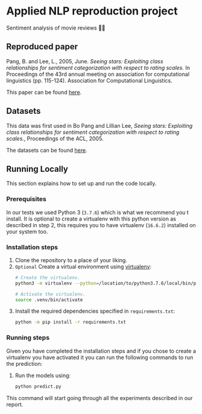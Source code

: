 # Applied NLP reproduction project
Sentiment analysis of movie reviews 🎥🍿

## Reproduced paper
Pang, B. and Lee, L., 2005, June. *Seeing stars: Exploiting class relationships for sentiment categorization with respect to rating scales.* In Proceedings of the 43rd annual meeting on association for computational linguistics (pp. 115-124). Association for Computational Linguistics.

This paper can be found [here](http://www.cs.cornell.edu/home/llee/papers/pang-lee-stars.pdf).

## Datasets
This data was first used in Bo Pang and Lillian Lee,
*Seeing stars: Exploiting class relationships for sentiment categorization
with respect to rating scales.*, Proceedings of the ACL, 2005.

The datasets can be found [here](http://www.cs.cornell.edu/people/pabo/movie-review-data/).


## Running Locally

This section explains how to set up and run the code locally.

### Prerequisites

In our tests we used Python 3 (`3.7.6`) which is what we recommend you t
 install.
It is optional to create a virtualenv with this python version as described
 in step 2, this requires you to have virtualenv (`16.6.2`) installed on your
 system too.

### Installation steps

1. Clone the repository to a place of your liking.
2. `Optional` Create a virtual environment using
[virtualenv](https://virtualenv.pypa.io/en/stable/):
    ```bash
    # Create the virtualenv.
    python3 -m virtualenv --python=/location/to/python3.7.6/local/bin/python .venv

    # Activate the virtualenv.
    source .venv/bin/activate
    ```
3. Install the required dependencies specified in `requirements.txt`:
    ```bash
    python -m pip install -r requirements.txt
    ```

### Running steps

Given you have completed the installation steps and if you chose to create a
 virtualenv you have activated it you can run the following commands to run
 the prediction:

1. Run the models using:
    ```bash
    python predict.py
    ```

This command will start going through all the experiments described in our
 report.
